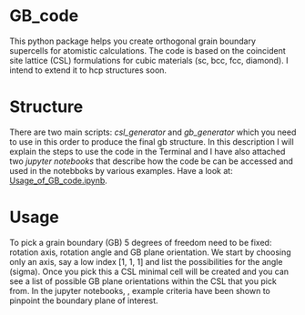 # GB_code
This python package helps you create orthogonal grain boundary supercells for atomistic calculations. The code is based on the 
coincident site lattice (CSL) formulations for cubic materials (sc, bcc, fcc, diamond). I intend to extend it to hcp structures soon.

# Structure
There are two main scripts: _csl_generator_ and _gb_generator_ which you need to use in this order to produce the final gb structure.
In this description I will explain the steps to use the code in the Terminal and I have also attached two _jupyter notebooks_ that
describe how the code be can be accessed and used in the notebboks by various examples. Have a look at: 
[Usage_of_GB_code.ipynb](./Usage_of_GB_code.ipynb).

# Usage
To pick a grain boundary (GB) 5 degrees of freedom need to be fixed: rotation axis, rotation angle and GB plane orientation.
We start by choosing only an axis, say a low index [1, 1, 1] and list the possibilities for the angle (sigma). Once you pick
this a CSL minimal cell will be created and you can see a list of possible GB plane orientations within the CSL that you pick
from. In the jupyter notebooks, , example criteria have been shown to pinpoint the boundary plane of interest.









